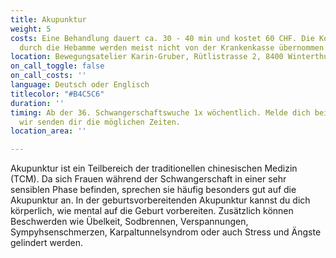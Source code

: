 ```yaml
---
title: Akupunktur
weight: 5
costs: Eine Behandlung dauert ca. 30 - 40 min und kostet 60 CHF. Die Kosten der Akupunktur
  durch die Hebamme werden meist nicht von der Krankenkasse übernommen.
location: Bewegungsatelier Karin-Gruber, Rütlistrasse 2, 8400 Winterthur
on_call_toggle: false
on_call_costs: ''
language: Deutsch oder Englisch
titlecolor: "#B4C5C6"
duration: ''
timing: Ab der 36. Schwangerschaftswuche 1x wöchentlich. Melde dich bei Bedarf und
  wir senden dir die möglichen Zeiten.
location_area: ''

---
```

Akupunktur ist ein Teilbereich der traditionellen chinesischen Medizin (TCM). Da sich Frauen während der Schwangerschaft in einer sehr sensiblen Phase befinden, sprechen sie häufig besonders gut auf die Akupunktur an.
In der geburtsvorbereitenden Akupunktur kannst du dich körperlich, wie mental auf die Geburt vorbereiten. Zusätzlich können Beschwerden wie Übelkeit, Sodbrennen, Verspannungen, Sympyhsenschmerzen, Karpaltunnelsyndrom oder auch Stress und Ängste gelindert werden.